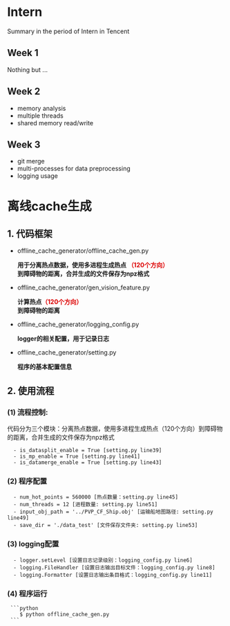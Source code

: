 # Intern
  Summary in the period of Intern in Tencent

## Week 1
  Nothing but ...

## Week 2 
  - memory analysis
  - multiple threads
  - shared memory read/write

## Week 3
  - git merge
  - multi-processes for data preprocessing
  - logging usage

# 离线cache生成
## 1. 代码框架
  - offline_cache_generator/offline_cache_gen.py
  
      **用于分离热点数据，使用多进程生成热点 <font color="#dd0000">（120个方向）</font><br /> 到障碍物的距离，合并生成的文件保存为npz格式**

  - offline_cache_generator/gen_vision_feature.py
 
      **计算热点<font color="#dd0000">（120个方向）</font><br />到障碍物的距离**
      
  - offline_cache_generator/logging_config.py
  
      **logger的相关配置，用于记录日志**

  - offline_cache_generator/setting.py
  
      **程序的基本配置信息**

## 2. 使用流程
### (1) 流程控制:
  代码分为三个模块：分离热点数据，使用多进程生成热点（120个方向）到障碍物的距离，合并生成的文件保存为npz格式
  
      - is_datasplit_enable = True [setting.py line39]
      - is_mp_enable = True [setting.py line41]
      - is_datamerge_enable = True [setting.py line43]
   
### (2) 程序配置

      - num_hot_points = 560000 [热点数量：setting.py line45]
      - num_threads = 12 [进程数量: setting.py line51]
      - input_obj_path = '../PVP_CF_Ship.obj' [运输船地图路径: setting.py line49]
      - save_dir = './data_test' [文件保存文件夹: setting.py line53]
   
### (3) logging配置
      
      - logger.setLevel [设置日志记录级别：logging_config.py line6]
      - logging.FileHandler [设置日志输出目标文件：logging_config.py line8]
      - logging.Formatter [设置日志输出条目格式：logging_config.py line11]
   
### (4) 程序运行

     ```python
        $ python offline_cache_gen.py
     ```
